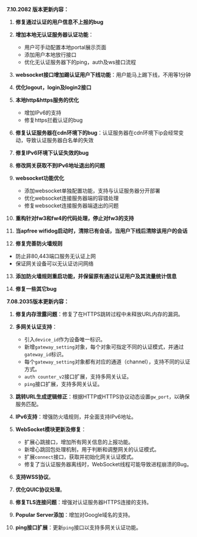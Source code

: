 **7.10.2082 版本更新内容：**
1. **修复通过认证的用户信息不上报的bug**

2. **增加本地无认证服务器认证功能**：
   - 用户可手动配置本地portal展示页面
   - 添加用户本地放行接口
   - 优化无认证服务器下的ping，auth及ws接口流程

3. **websocket接口增加踢认证用户下线功能**：用户能马上踢下线，不用等1分钟

4. **优化logout，login及login2接口**

5. **本地http&https服务的优化**
   - 增加IPv6的支持
   - 修复https拦截认证的bug

6. **修复认证服务器在cdn环境下的bug**：认证服务器在cdn环境下ip会经常变动，导致认证服务器白名单的失效

7. **修复IPv6环境下认证失效的bug**

8. **修改网关获取不到IPv6地址退出的问题**

9. **websocket功能优化**
   - 添加websocket单独配置功能，支持与认证服务器分开部署
   - 优化websocket连接服务器端的容错处理
   - 修复websocket连接服务器端退出的问题

10. **重构针对fw3和fw4的代码处理，停止对fw3的支持**

11. **当apfree wifidog启动时，清除已有会话，当用户下线后清除该用户的会话**

12. **修复完善防火墙规则**
   - 防止非80,443端口服务无认证上网
   - 保证网关设备可以无认证访问网络

13. **添加防火墙规则重启功能，并保留原有通过认证用户及其流量统计信息**

14. **修复一些其它bug**


**7.08.2035版本更新内容：**

1. **修复内存泄露问题**：修复了在HTTPS跳转过程中未释放URL内存的漏洞。

2. **多网关认证支持**：
   - 引入`device_id`作为设备唯一标识。
   - 新增`gateway_setting`对象，每个对象可指定不同的认证模式，并通过`gateway_id`标识。
   - 每个`gateway_setting`对象都有对应的通道（channel），支持不同的认证方式。
   - `auth counter_v2`接口扩展，支持多网关认证。
   - `ping`接口扩展，支持多网关认证。

3. **跳转URL生成逻辑修正**：根据HTTP或HTTPS协议动态设置`gw_port`，以确保服务匹配。

4. **IPv6支持**：增强防火墙规则，并全面支持IPv6地址。

5. **WebSocket模块更新及修复**：
   - 扩展心跳接口，增加所有网关信息的上报功能。
   - 新增心跳回包处理机制，用于判断和调整网关的认证模式。
   - 扩展`connect`接口，获取并初始化网关认证模式。
   - 修复了当认证服务器离线时，WebSocket线程可能导致进程崩溃的Bug。

6. **支持WSS协议**。

7. **优化QUIC协议处理**。

8. **修复TLS连接问题**：增强对认证服务器HTTPS连接的支持。

9. **Popular Server添加**：增加对Google域名的支持。

10. **ping接口扩展**：更新`ping`接口以支持多网关认证功能。



